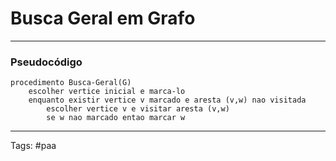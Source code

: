 
# Busca Geral em Grafo

---

### Pseudocódigo

```
procedimento Busca-Geral(G)
	escolher vertice inicial e marca-lo
	enquanto existir vertice v marcado e aresta (v,w) nao visitada
		escolher vertice v e visitar aresta (v,w)
		se w nao marcado entao marcar w
```

---

Tags: #paa

